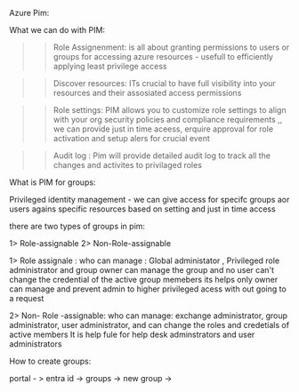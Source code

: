 Azure Pim:

What we can do with PIM:

>> Role Assignenment: is all about granting permissions to users or groups for accessing azure resources  - usefull to efficiently applying least privilege access

>> Discover resources: ITs crucial to have full visibility into your resources and their assosiated access permissions

>> Role settings: PIM allows you to customize role settings to align with your org security policies and compliance requirements ,, we can provide just in time aceess, erquire approval for role activation and setup alers for crucial event


>>Audit log : Pim will provide detailed audit log to track all the changes and activites to privilaged roles 


What is PIM for groups:

Privileged identity management - we can give access for specifc groups aor users agains specific resources based on setting and just in time access


there are two types of groups in pim:

1> Role-assignable 2> Non-Role-assignable

1> Role assignale : 
who can manage : Global administator , Privileged role administrator and group owner can manage the group and no user can't change the credential of the active group memebers 
its helps only owner can manage and prevent admin to higher privileged acess with out going to a request 

2> Non- Role -assignable: 
who can manage: exchange administrator, group administrator, user administrator, and can change the roles and credetials of active members
It is help fule for help desk adminstrators and user administrators



How to create groups:

portal - > entra id -> groups -> new group -> 


